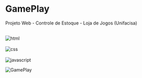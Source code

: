 # GamePlay
Projeto Web - Controle de Estoque - Loja de Jogos (Unifacisa)

<div style="display: inline_block"><br/>
 <img align="center" alt="html" src="https://img.shields.io/badge/html5-%23E34F26.svg?style=for-the-badge&logo=html5&logoColor=white"/>	
</div>
<div style="display: inline_block"><br/>
 <img align="center" alt="css" src="https://img.shields.io/badge/css3-%231572B6.svg?style=for-the-badge&logo=css3&logoColor=white"/>	
</div>
<div style="display: inline_block"><br/>
 <img align="center" alt="javascript" src="https://img.shields.io/badge/JavaScript-F7DF1E?style=for-the-badge&logo=javascript&logoColor=black"/>	
</div>

![GamePlay](https://github.com/thiago-ribeiro1/GamePlay/assets/127905420/cbbef1a9-2259-4c28-96d3-80fb2e1282a9)
